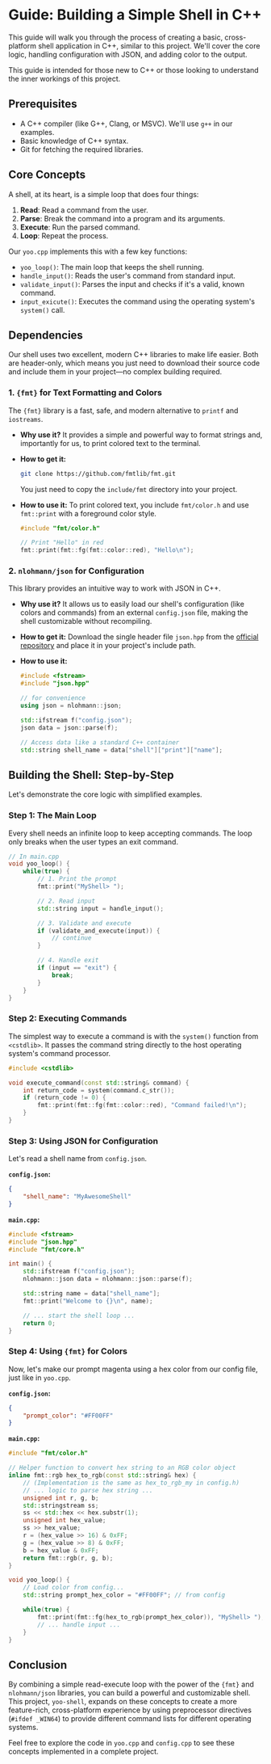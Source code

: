 # Guide: Building a Simple Shell in C++

This guide will walk you through the process of creating a basic, cross-platform shell application in C++, similar to this project. We'll cover the core logic, handling configuration with JSON, and adding color to the output.

This guide is intended for those new to C++ or those looking to understand the inner workings of this project.

## Prerequisites

*   A C++ compiler (like G++, Clang, or MSVC). We'll use `g++` in our examples.
*   Basic knowledge of C++ syntax.
*   Git for fetching the required libraries.

## Core Concepts

A shell, at its heart, is a simple loop that does four things:

1.  **Read**: Read a command from the user.
2.  **Parse**: Break the command into a program and its arguments.
3.  **Execute**: Run the parsed command.
4.  **Loop**: Repeat the process.

Our `yoo.cpp` implements this with a few key functions:

*   `yoo_loop()`: The main loop that keeps the shell running.
*   `handle_input()`: Reads the user's command from standard input.
*   `validate_input()`: Parses the input and checks if it's a valid, known command.
*   `input_exicute()`: Executes the command using the operating system's `system()` call.

## Dependencies

Our shell uses two excellent, modern C++ libraries to make life easier. Both are header-only, which means you just need to download their source code and include them in your project—no complex building required.

### 1. `{fmt}` for Text Formatting and Colors

The `{fmt}` library is a fast, safe, and modern alternative to `printf` and `iostreams`.

*   **Why use it?** It provides a simple and powerful way to format strings and, importantly for us, to print colored text to the terminal.
*   **How to get it:**
    ```bash
    git clone https://github.com/fmtlib/fmt.git
    ```
    You just need to copy the `include/fmt` directory into your project.

*   **How to use it:** To print colored text, you include `fmt/color.h` and use `fmt::print` with a foreground color style.

    ```cpp
    #include "fmt/color.h"

    // Print "Hello" in red
    fmt::print(fmt::fg(fmt::color::red), "Hello\n");
    ```

### 2. `nlohmann/json` for Configuration

This library provides an intuitive way to work with JSON in C++.

*   **Why use it?** It allows us to easily load our shell's configuration (like colors and commands) from an external `config.json` file, making the shell customizable without recompiling.
*   **How to get it:** Download the single header file `json.hpp` from the [official repository](https://github.com/nlohmann/json) and place it in your project's include path.

*   **How to use it:**

    ```cpp
    #include <fstream>
    #include "json.hpp"

    // for convenience
    using json = nlohmann::json;

    std::ifstream f("config.json");
    json data = json::parse(f);

    // Access data like a standard C++ container
    std::string shell_name = data["shell"]["print"]["name"];
    ```

## Building the Shell: Step-by-Step

Let's demonstrate the core logic with simplified examples.

### Step 1: The Main Loop

Every shell needs an infinite loop to keep accepting commands. The loop only breaks when the user types an exit command.

```cpp
// In main.cpp
void yoo_loop() {
    while(true) {
        // 1. Print the prompt
        fmt::print("MyShell> ");

        // 2. Read input
        std::string input = handle_input();

        // 3. Validate and execute
        if (validate_and_execute(input)) {
            // continue
        } 

        // 4. Handle exit
        if (input == "exit") {
            break;
        }
    }
}
```

### Step 2: Executing Commands

The simplest way to execute a command is with the `system()` function from `<cstdlib>`. It passes the command string directly to the host operating system's command processor.

```cpp
#include <cstdlib>

void execute_command(const std::string& command) {
    int return_code = system(command.c_str());
    if (return_code != 0) {
        fmt::print(fmt::fg(fmt::color::red), "Command failed!\n");
    }
}
```

### Step 3: Using JSON for Configuration

Let's read a shell name from `config.json`.

**`config.json`:**
```json
{
    "shell_name": "MyAwesomeShell"
}
```

**`main.cpp`:**
```cpp
#include <fstream>
#include "json.hpp"
#include "fmt/core.h"

int main() {
    std::ifstream f("config.json");
    nlohmann::json data = nlohmann::json::parse(f);

    std::string name = data["shell_name"];
    fmt::print("Welcome to {}\n", name);

    // ... start the shell loop ...
    return 0;
}
```

### Step 4: Using `{fmt}` for Colors

Now, let's make our prompt magenta using a hex color from our config file, just like in `yoo.cpp`.

**`config.json`:**
```json
{
    "prompt_color": "#FF00FF"
}
```

**`main.cpp`:**
```cpp
#include "fmt/color.h"

// Helper function to convert hex string to an RGB color object
inline fmt::rgb hex_to_rgb(const std::string& hex) {
    // (Implementation is the same as hex_to_rgb_my in config.h)
    // ... logic to parse hex string ...
    unsigned int r, g, b;
    std::stringstream ss;
    ss << std::hex << hex.substr(1);
    unsigned int hex_value;
    ss >> hex_value;
    r = (hex_value >> 16) & 0xFF;
    g = (hex_value >> 8) & 0xFF;
    b = hex_value & 0xFF;
    return fmt::rgb(r, g, b);
}

void yoo_loop() {
    // Load color from config...
    std::string prompt_hex_color = "#FF00FF"; // from config

    while(true) {
        fmt::print(fmt::fg(hex_to_rgb(prompt_hex_color)), "MyShell> ");
        // ... handle input ...
    }
}
```

## Conclusion

By combining a simple read-execute loop with the power of the `{fmt}` and `nlohmann/json` libraries, you can build a powerful and customizable shell. This project, `yoo-shell`, expands on these concepts to create a more feature-rich, cross-platform experience by using preprocessor directives (`#ifdef _WIN64`) to provide different command lists for different operating systems.

Feel free to explore the code in `yoo.cpp` and `config.cpp` to see these concepts implemented in a complete project.
